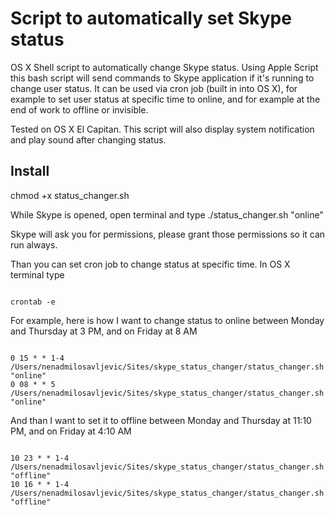 # Script to automatically set Skype status

OS X Shell script to automatically change Skype status.
Using Apple Script this bash script will send commands to Skype application if it's running to change user status.
It can be used via cron job (built in into OS X), for example to set user status at specific time to online, and for example at the end of work to offline or invisible.

Tested on OS X El Capitan.
This script will also display system notification and play sound after changing status.

## Install
chmod +x status_changer.sh

While Skype is opened, open terminal and type
./status_changer.sh "online"

Skype will ask you for permissions, please grant those permissions so it can run always.

Than you can set cron job to change status at specific time.
In OS X terminal type

<code>
crontab -e
</code>

For example, here is how I want to change status to online between Monday and Thursday at 3 PM, and on Friday at 8 AM

<code>
0 15 * * 1-4 /Users/nenadmilosavljevic/Sites/skype_status_changer/status_changer.sh "online"
0 08 * * 5 /Users/nenadmilosavljevic/Sites/skype_status_changer/status_changer.sh "online"
</code>

And than I want to set it to offline between Monday and Thursday at 11:10 PM, and on Friday at 4:10 AM

<code>
10 23 * * 1-4 /Users/nenadmilosavljevic/Sites/skype_status_changer/status_changer.sh "offline"
10 16 * * 1-4 /Users/nenadmilosavljevic/Sites/skype_status_changer/status_changer.sh "offline"
</code>
